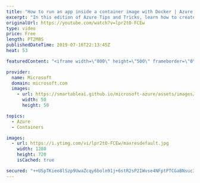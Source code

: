 ```yaml
---
title: "How to run an app inside a container image with Docker | Azure Tips and Tricks"
excerpt: "In this edition of Azure Tips and Tricks, learn how to create a container based on an image, and then create a running app inside of it. Once you get set up with Docker on your local dev machine by installing the Docker desktop application for your operating system, you can easily run an app.   For more"
originalUrl: https://youtube.com/watch?v=lpr2tO-FCEw
type: video
price: Free
length: PT2M8S
publishedDateTime: 2019-07-16T22:13:45Z
heat: 53

featuredContent: "<iframe width=\"800\" height=\"500\" frameborder=\"0\" src=\"https://www.youtube.com/embed/lpr2tO-FCEw\" allow=\"accelerometer; autoplay; encrypted-media; gyroscope; picture-in-picture\" allowfullscreen></iframe>"

provider:
  name: Microsoft
  domain: microsoft.com
  images:
    - url: https://smartableai.github.io/microsoft-azure/assets/images/organizations/microsoft.com-50x50.jpg
      width: 50
      height: 50

topics:
  - Azure
  - Containers

images:
  - url: https://i.ytimg.com/vi/lpr2tO-FCEw/maxresdefault.jpg
    width: 1280
    height: 720
    isCached: true

secured: "++USpTKieo8lSzp9UwaZcqy6boln91j+6stR2sP2IWvse4NFptPTCGaBNsuc3Y5C2AMh7LYxSeqFlsFLBO4/aIFNGF1Xy9iDPz2H3Porl+zSnDnrh6YS22kd+C7vayvcpAP5ekSycTyUcYmDCvrg8akaNpDHlLIJfJwnIjzBbRfc9/eNFCVgkkzEdMCb0yjOXkfDIZ1V/fEQHwIoLMDMOUG/rS9PxVsGbIT+sU1guj0aI/XuuILZkqtLfV6go7s8P1eWarUgG2TDPziNVCI1a/H/jOSB5DOg4Z4Mbd2Tv0sQ3st9FJtqD0U2OmcYOgl6twP7gS9hGeNotddOawnQFMYtMHQRnOaSLlv6cWHpFYPDbgtIyYS1N3FgmtHkYSViNw/LUBEZv2hKtmDlY0i4hlzGBzG8wfvpGL4hRs+qQHs=;HJLpvN7oIHzjW2CvqsqPTA=="
---
```


